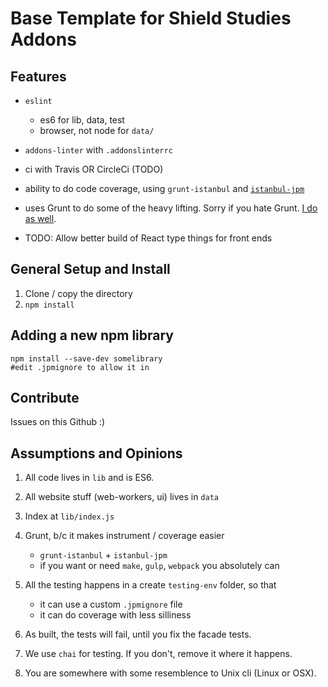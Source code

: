 # Base Template for Shield Studies Addons

## Features

- `eslint`

    - es6 for lib, data, test
    - browser, not node for `data/`

- `addons-linter` with `.addonslinterrc`

- ci with Travis OR CircleCi (TODO)

- ability to do code coverage, using `grunt-istanbul` and [`istanbul-jpm`](https://github.com/freaktechnik/istanbul-jpm)

- uses Grunt to do some of the heavy lifting.  Sorry if you hate Grunt.  [I do as well](#1).

- TODO:  Allow better build of React type things for front ends

## General Setup and Install

1.  Clone / copy the directory
2.  `npm install`

## Adding a new npm library

```
npm install --save-dev somelibrary
#edit .jpmignore to allow it in
```

## Contribute

Issues on this Github :)

## Assumptions and Opinions

1.  All code lives in `lib` and is ES6.
2.  All website stuff (web-workers, ui) lives in `data`
3.  Index at `lib/index.js`
4.  Grunt, b/c it makes instrument / coverage easier

    - `grunt-istanbul` + `istanbul-jpm`
    - if you want or need `make`, `gulp`, `webpack` you absolutely can

5.  All the testing happens in a create `testing-env` folder, so that

    - it can use a custom `.jpmignore` file
    - it can do coverage with less silliness

6.  As built, the tests will fail, until you fix the facade tests.
7.  We use `chai` for testing.  If you don't, remove it where it happens.
8.  You are somewhere with some resemblence to Unix cli (Linux or OSX).


